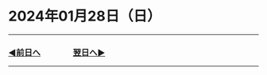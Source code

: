 # 2024年01月28日（日）

---

### [◀️前日へ](https://github.com/yuasys/chatty-journal/blob/main/2024/01/2024-01-27.md)&emsp;&emsp;&emsp;&emsp;[翌日へ▶️](https://github.com/yuasys/chatty-journal/blob/main/2024/01/2024-01-29.md)

---
